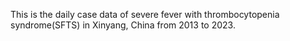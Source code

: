 This is the daily case data of severe fever with thrombocytopenia syndrome(SFTS) in Xinyang, China from 2013 to 2023.
